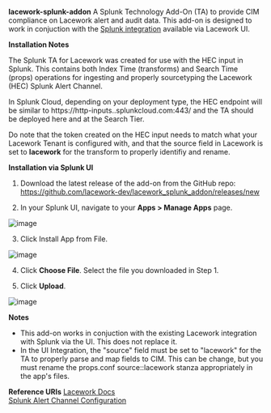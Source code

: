 **lacework-splunk-addon**
A Splunk Technology Add-On (TA) to provide CIM compliance on Lacework alert and audit data. This add-on is designed to work in conjuction with the [Splunk integration](https://docs.lacework.com/onboarding/splunk) available via Lacework UI.

**Installation Notes**

The Splunk TA for Lacework was created for use with the HEC input in Splunk. This contains both Index Time (transforms) and Search Time (props) operations for ingesting and properly sourcetyping the Lacework (HEC) Splunk Alert Channel.

In Splunk Cloud, depending on your deployment type, the HEC endpoint will be similar to  https://http-inputs.<host>.splunkcloud.com:443/<endpoint> and the TA should be deployed here and at the Search Tier.

Do note that the token created on the HEC input needs to match what your Lacework Tenant is configured with, and that the source field in Lacework is set to <b>lacework</b> for the transform to properly identifiy and rename. 

**Installation via Splunk UI**

1. Download the latest release of the add-on from the GitHub repo: https://github.com/lacework-dev/lacework_splunk_addon/releases/new

2. In your Splunk UI, navigate to your **Apps > Manage Apps** page.

![image](https://user-images.githubusercontent.com/79470244/190000321-af73421c-7064-488a-897f-3b4dbc9ab917.png)

3. Click Install App from File.

![image](https://user-images.githubusercontent.com/79470244/190000285-6bdf86e8-b117-498b-8733-a7819351baeb.png)

4. Click **Choose File**. Select the file you downloaded in Step 1.

5. Click **Upload**.

![image](https://user-images.githubusercontent.com/79470244/190000589-14f90817-2608-495e-a934-8d8dc76277be.png)

**Notes**
- This add-on works in conjuction with the existing Lacework integration with Splunk via the UI. This does not replace it.
- In the UI Integration, the "source" field must be set to "lacework" for the TA to properly parse and map fields to CIM. This can be change, but you must rename the props.conf source::lacework stanza appropriately in the app's files.


**Reference URIs**
[Lacework Docs](https://docs.lacework.net)<br>
[Splunk Alert Channel Configuration](https://docs.lacework.com/onboarding/splunk)<br>

